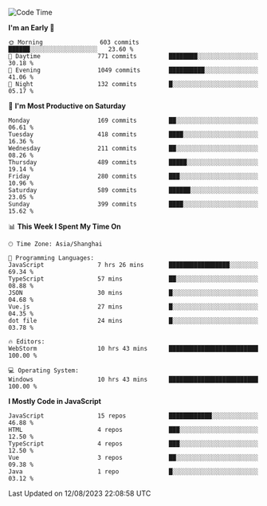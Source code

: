 <!--START_SECTION:waka-->
![Code Time](http://img.shields.io/badge/Code%20Time-2%2C564%20hrs%208%20mins-blue)

**I'm an Early 🐤** 

```text
🌞 Morning                603 commits         ██████░░░░░░░░░░░░░░░░░░░   23.60 % 
🌆 Daytime                771 commits         ████████░░░░░░░░░░░░░░░░░   30.18 % 
🌃 Evening                1049 commits        ██████████░░░░░░░░░░░░░░░   41.06 % 
🌙 Night                  132 commits         █░░░░░░░░░░░░░░░░░░░░░░░░   05.17 % 
```
📅 **I'm Most Productive on Saturday** 

```text
Monday                   169 commits         ██░░░░░░░░░░░░░░░░░░░░░░░   06.61 % 
Tuesday                  418 commits         ████░░░░░░░░░░░░░░░░░░░░░   16.36 % 
Wednesday                211 commits         ██░░░░░░░░░░░░░░░░░░░░░░░   08.26 % 
Thursday                 489 commits         █████░░░░░░░░░░░░░░░░░░░░   19.14 % 
Friday                   280 commits         ███░░░░░░░░░░░░░░░░░░░░░░   10.96 % 
Saturday                 589 commits         ██████░░░░░░░░░░░░░░░░░░░   23.05 % 
Sunday                   399 commits         ████░░░░░░░░░░░░░░░░░░░░░   15.62 % 
```


📊 **This Week I Spent My Time On** 

```text
🕑︎ Time Zone: Asia/Shanghai

💬 Programming Languages: 
JavaScript               7 hrs 26 mins       █████████████████░░░░░░░░   69.34 % 
TypeScript               57 mins             ██░░░░░░░░░░░░░░░░░░░░░░░   08.88 % 
JSON                     30 mins             █░░░░░░░░░░░░░░░░░░░░░░░░   04.68 % 
Vue.js                   27 mins             █░░░░░░░░░░░░░░░░░░░░░░░░   04.35 % 
dot file                 24 mins             █░░░░░░░░░░░░░░░░░░░░░░░░   03.78 % 

🔥 Editors: 
WebStorm                 10 hrs 43 mins      █████████████████████████   100.00 % 

💻 Operating System: 
Windows                  10 hrs 43 mins      █████████████████████████   100.00 % 
```

**I Mostly Code in JavaScript** 

```text
JavaScript               15 repos            ████████████░░░░░░░░░░░░░   46.88 % 
HTML                     4 repos             ███░░░░░░░░░░░░░░░░░░░░░░   12.50 % 
TypeScript               4 repos             ███░░░░░░░░░░░░░░░░░░░░░░   12.50 % 
Vue                      3 repos             ██░░░░░░░░░░░░░░░░░░░░░░░   09.38 % 
Java                     1 repo              █░░░░░░░░░░░░░░░░░░░░░░░░   03.12 % 
```




 Last Updated on 12/08/2023 22:08:58 UTC
<!--END_SECTION:waka-->

<!--
**likaiqiang/likaiqiang** is a ✨ _special_ ✨ repository because its `README.md` (this file) appears on your GitHub profile.

Here are some ideas to get you started:

- 🔭 I’m currently working on ...
- 🌱 I’m currently learning ...
- 👯 I’m looking to collaborate on ...
- 🤔 I’m looking for help with ...
- 💬 Ask me about ...
- 📫 How to reach me: ...
- 😄 Pronouns: ...
- ⚡ Fun fact: ...
-->
